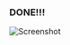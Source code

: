 ### DONE!!!

![Screenshot](https://user-images.githubusercontent.com/89097182/136696906-31dc3e52-f325-40f6-be70-49027192827b.png)
